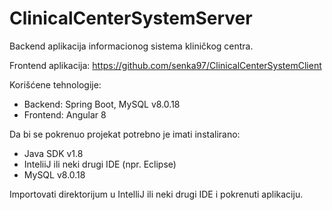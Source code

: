 # ClinicalCenterSystemServer

Backend aplikacija informacionog sistema kliničkog centra.

Frontend aplikacija: https://github.com/senka97/ClinicalCenterSystemClient

Korišćene tehnologije:

 - Backend: Spring Boot, MySQL v8.0.18
 - Frontend: Angular 8

Da bi se pokrenuo projekat potrebno je imati instalirano:

 - Java SDK v1.8
 - InteliiJ ili neki drugi IDE (npr. Eclipse)
 - MySQL v8.0.18

Importovati direktorijum u IntelliJ ili neki drugi IDE i pokrenuti aplikaciju. 
 
